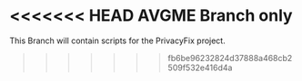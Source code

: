 <<<<<<< HEAD
AVGME Branch only
=======
This Branch will contain scripts for the PrivacyFix project.
>>>>>>> fb6be96232824d37888a468cb2509f532e416d4a
